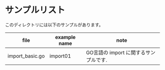 # サンプルリスト

このディレクトリには以下のサンプルがあります。

| file             | example name | note                     |
|------------------|--------------|--------------------------|
| import\_basic.go | import01     | GO言語の import に関するサンプルです. |

